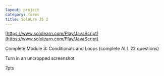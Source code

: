 ```yaml
---
layout: project
category: forms
title: SoloLrn JS 2
---
```




[https://www.sololearn.com/Play/JavaScript](https://www.sololearn.com/Play/JavaScript)

Complete Module 3: Conditionals and Loops (complete ALL 22 questions)

Turn in an uncropped screenshot

7pts
